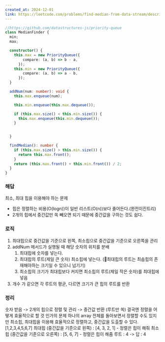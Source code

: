 ```yaml
---
created_at: 2024-12-01
link: https://leetcode.com/problems/find-median-from-data-stream/description/
---
```


```ts
//https://github.com/datastructures-js/priority-queue
class MedianFinder {
  min;
  max;

  constructor() {
    this.max = new PriorityQueue({
        compare: (a, b) => b - a,
      });
    this.min = new PriorityQueue({
        compare: (a, b) => a - b,
      });
  }

  addNum(num: number): void {
    this.max.enqueue(num);

    this.min.enqueue(this.max.dequeue());

    if (this.max.size() < this.min.size()) {
      this.max.enqueue(this.min.dequeue());
    }

    
  }

  findMedian(): number {
    if (this.max.size() > this.min.size()) {
      return this.max.front();
    }
    return (this.max.front() + this.min.front()) / 2;
  }
}
```

### 해답
최소, 최대 힙을 이용해야 하는 문제
- 힙은 정렬하는 비용(O(logn))이 일반 리스트(O(n))보다  줄어든다.(완전이진트리) 
- 2개의 힙에서 중간값만 쏙 빼오면 되기 때문에 중간값을 구하는 것도 쉽다.
### 로직
1. 최대힙으로 중간값을 기준으로 왼쪽, 최소힙으로 중간값을 기준으로 오른쪽을 관리
2. addNum 메서드가 실행될 때 해당 숫자의 위치를 분배 
	1. 최대힙에 숫자를 넣는다.
	2. 최대힙의 루트(제일 큰 숫자) 최소힙에 넣는다. (최대힙의 루트는 최솝힙의 존재해야하는 크기일 수 있으니 넘기기)
	3. 최소힙의 크기가 최대힙보다 커지면 최소힙의 루트(제일 작은 숫자)를 최대힙에 넣음
 3. 개수 가 같으면 각 루트의 평균, 다르면 크기가 큰 힙의 루트를 반환
### 정리
숫자 받음 -> 2개의 힙으로 정렬 및 관리 -> 중간값 반환 (루트만 쏙)
결국엔 정렬을 어떻게 효율적으로 할 것 인가의 문제 하나의 array 전체를 돌아보면서 정렬할 수도 있지만 최소힙, 최대힙을 이용해 효율적으로 정렬하고, 중간값을 도출할 수 있다. 
[1,2,3,4,5,6,7]
최대힙 (중간값을 기준으로 왼쪽) : [4, 3,  2, 1] - 정렬은 힙이 해줘
최소힙 (중간값을 기준으로 오른쪽) : [5, 6, 7] - 정렬은 힙이 해줌
루트 : 4 -> 답 : 4